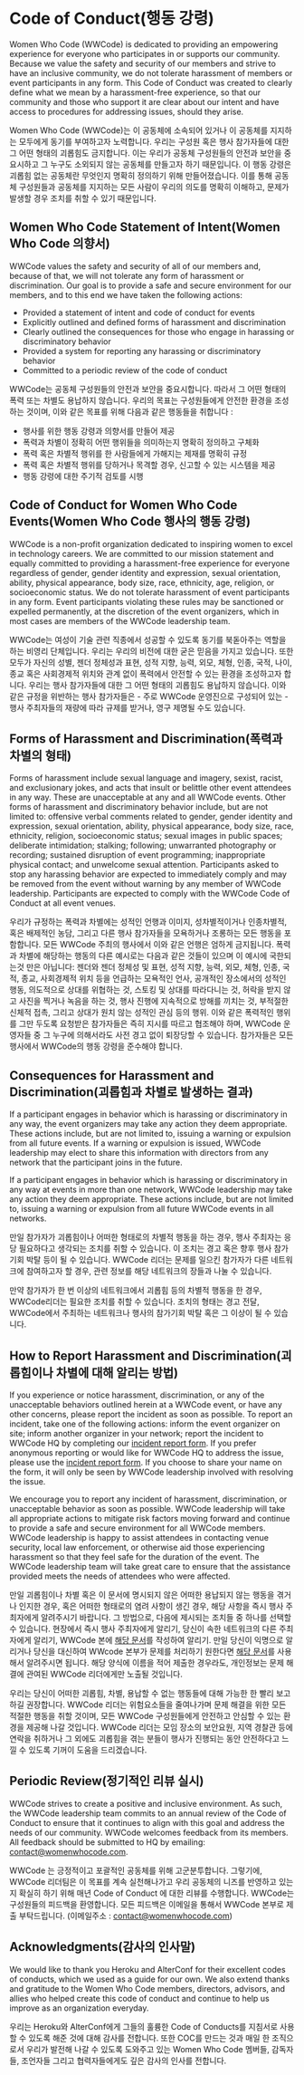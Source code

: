 # Code of Conduct(행동 강령)

Women Who Code (WWCode) is dedicated to providing an empowering experience for everyone who participates in or supports our community. Because we value the safety and security of our members and strive to have an inclusive community, we do not tolerate harassment of members or event participants in any form. This Code of Conduct was created to clearly define what we mean by a harassment-free experience, so that our community and those who support it are clear about our intent and have access to procedures for addressing issues, should they arise.

Women Who Code (WWCode)는 이 공동체에 소속되어 있거나 이 공동체를 지지하는 모두에게 동기를 부여하고자 노력합니다. 우리는 구성원 혹은 행사 참가자들에 대한 그 어떤 형태의 괴롭힘도 금지합니다. 이는 우리가 공동체 구성원들의 안전과 보안을 중요시하고 그 누구도 소외되지 않는 공동체를 만들고자 하기 때문입니다. 이 행동 강령은 괴롭힘 없는 공동체란 무엇인지 명확히 정의하기 위해 만들어졌습니다. 이를 통해 공동체 구성원들과 공동체를 지지하는 모든 사람이 우리의 의도를 명확히 이해하고, 문제가 발생할 경우 조치를 취할 수 있기 때문입니다.


## Women Who Code Statement of Intent(Women Who Code 의향서)

WWCode values the safety and security of all of our members and, because of that, we will not tolerate any form of harassment or discrimination. Our goal is to provide a safe and secure environment for our members, and to this end we have taken the following actions:

- Provided a statement of intent and code of conduct for events
- Explicitly outlined and defined forms of harassment and discrimination
- Clearly outlined the consequences for those who engage in harassing or discriminatory behavior
- Provided a system for reporting any harassing or discriminatory behavior
- Committed to a periodic review of the code of conduct

WWCode는 공동체 구성원들의 안전과 보안을 중요시합니다. 따라서 그 어떤 형태의 폭력 또는 차별도 용납하지 않습니다. 우리의 목표는 구성원들에게 안전한 환경을 조성하는 것이며, 이와 같은 목표를 위해 다음과 같은 행동들을 취합니다 :

- 행사를 위한 행동 강령과 의향서를 만들어 제공
- 폭력과 차별이 정확히 어떤 행위들을 의미하는지 명확히 정의하고 구체화
- 폭력 혹은 차별적 행위를 한 사람들에게 가해지는 제재를 명확히 규정
- 폭력 혹은 차별적 행위를 당하거나 목격할 경우, 신고할 수 있는 시스템을 제공
- 행동 강령에 대한 주기적 검토를 시행


## Code of Conduct for Women Who Code Events(Women Who Code 행사의 행동 강령)

WWCode is a non-profit organization dedicated to inspiring women to excel in technology careers. We are committed to our mission statement and equally committed to providing a harassment-free experience for everyone regardless of gender, gender identity and expression, sexual orientation, ability, physical appearance, body size, race, ethnicity, age, religion, or socioeconomic status. We do not tolerate harassment of event participants in any form. Event participants violating these rules may be sanctioned or expelled permanently, at the discretion of the event organizers, which in most cases are members of the WWCode leadership team.

WWCode는 여성이 기술 관련 직종에서 성공할 수 있도록 동기를 북돋아주는 역할을 하는 비영리 단체입니다. 우리는 우리의 비전에 대한 굳은 믿음을 가지고 있습니다. 또한 모두가 자신의 성별, 젠더 정체성과 표현, 성적 지향, 능력, 외모, 체형, 인종, 국적, 나이, 종교 혹은 사회경제적 위치와 관계 없이 폭력에서 안전할 수 있는 환경을 조성하고자 합니다. 우리는 행사 참가자들에 대한 그 어떤 형태의 괴롭힘도 용납하지 않습니다. 이와 같은 규정을 위반하는 행사 참가자들은 - 주로 WWCode 운영진으로 구성되어 있는 - 행사 주최자들의 재량에 따라 규제를 받거나, 영구 제명될 수도 있습니다.


## Forms of Harassment and Discrimination(폭력과 차별의 형태)

Forms of harassment include sexual language and imagery, sexist, racist, and exclusionary jokes, and acts that insult or belittle other event attendees in any way. These are unacceptable at any and all WWCode events. Other forms of harassment and discriminatory behavior include, but are not limited to: offensive verbal comments related to gender, gender identity and expression, sexual orientation, ability, physical appearance, body size, race, ethnicity, religion, socioeconomic status; sexual images in public spaces; deliberate intimidation; stalking; following; unwarranted photography or recording; sustained disruption of event programming; inappropriate physical contact; and unwelcome sexual attention. Participants asked to stop any harassing behavior are expected to immediately comply and may be removed from the event without warning by any member of WWCode leadership. Participants are expected to comply with the WWCode Code of Conduct at all event venues.

우리가 규정하는 폭력과 차별에는 성적인 언행과 이미지, 성차별적이거나 인종차별적, 혹은 배제적인 농담, 그리고 다른 행사 참가자들을 모욕하거나 조롱하는 모든 행동을 포함합니다. 모든 WWCode 주최의 행사에서 이와 같은 언행은 엄하게 금지됩니다. 폭력과 차별에 해당하는 행동의 다른 예시로는 다음과 같은 것들이 있으며 이 예시에 국한되는것 만은 아닙니다: 젠더와 젠더 정체성 및 표현, 성적 지향, 능력, 외모, 체형, 인종, 국적, 종교, 사회경제적 위치 등을 언급하는 모욕적인 언사, 공개적인 장소에서의 성적인 행동, 의도적으로 상대를 위협하는 것, 스토킹 및 상대를 따라다니는 것, 허락을 받지 않고 사진을 찍거나 녹음을 하는 것, 행사 진행에 지속적으로 방해를 끼치는 것, 부적절한 신체적 접촉, 그리고 상대가 원치 않는 성적인 관심 등의 행위. 이와 같은 폭력적인 행위를 그만 두도록 요청받은 참가자들은 즉히 지시를 따르고 협조해야 하며, WWCode 운영자들 중 그 누구에 의해서라도 사전 경고 없이 퇴장당할 수 있습니다. 참가자들은 모든 행사에서 WWCode의 행동 강령을 준수해야 합니다.


## Consequences for Harassment and Discrimination(괴롭힘과 차별로 발생하는 결과)

If a participant engages in behavior which is harassing or discriminatory in any way, the event organizers may take any action they deem appropriate. These actions include, but are not limited to, issuing a warning or expulsion from all future events. If a warning or expulsion is issued, WWCode leadership may elect to share this information with directors from any network that the participant joins in the future.

If a participant engages in behavior which is harassing or discriminatory in any way at events in more than one network, WWCode leadership may take any action they deem appropriate. These actions include, but are not limited to, issuing a warning or expulsion from all future WWCode events in all networks.

만일 참가자가 괴롭힘이나 어떠한 형태로의 차별적 행동을 하는 경우, 행사 주최자는 응당 필요하다고 생각되는 조치를 취할 수 있습니다. 이 조치는 경고 혹은 향후 행사 참가기회 박탈 등이 될 수 있습니다. WWCode 리더는 문제를 일으킨 참가자가 다른 네트워크에 참여하고자 할 경우, 관련 정보를 해당 네트워크의 장들과 나눌 수 있습니다.

만약 참가자가 한 번 이상의 네트워크에서 괴롭힘 등의 차별적 행동을 한 경우, WWCode리더는 필요한 조치를 취할 수 있습니다. 조치의 형태는 경고 전달, WWCode에서 주최하는 네트워크나 행사의 참가기회 박탈 혹은 그 이상이 될 수 있습니다.


## How to Report Harassment and Discrimination(괴롭힘이나 차별에 대해 알리는 방법)

If you experience or notice harassment, discrimination, or any of the unacceptable behaviors outlined herein at a WWCode event, or have any other concerns, please report the incident as soon as possible. To report an incident, take one of the following actions: inform the event organizer on site; inform another organizer in your network; report the incident to WWCode HQ by completing our [incident report form](https://docs.google.com/forms/d/1NuBY_E2DcuJx2wtKFXyS5ZY5zZlql4jcZJqsf0sAs-0/viewform). If you prefer anonymous reporting or would like for WWCode HQ to address the issue, please use the [incident report form](https://docs.google.com/forms/d/1NuBY_E2DcuJx2wtKFXyS5ZY5zZlql4jcZJqsf0sAs-0/viewform). If you choose to share your name on the form, it will only be seen by WWCode leadership involved with resolving the issue.

We encourage you to report any incident of harassment, discrimination, or unacceptable behavior as soon as possible. WWCode leadership will take all appropriate actions to mitigate risk factors moving forward and continue to provide a safe and secure environment for all WWCode members. WWCode leadership is happy to assist attendees in contacting venue security, local law enforcement, or otherwise aid those experiencing harassment so that they feel safe for the duration of the event. The WWCode leadership team will take great care to ensure that the assistance provided meets the needs of attendees who were affected.

만일 괴롭힘이나 차별 혹은 이 문서에 명시되지 않은 어떠한 용납되지 않는 행동을 겪거나 인지한 경우, 혹은 어떠한 형태로의 염려 사항이 생긴 경우, 해당 사항을 즉시 행사 주최자에게 알려주시기 바랍니다. 그 방법으로, 다음에 제시되는 조치들 중 하나를 선택할 수 있습니다. 현장에서 즉시 행사 주최자에게 알리기, 당신이 속한 네트워크의 다른 주최자에게 알리기, WWCode 본에 [해당 문서](https://docs.google.com/forms/d/1NuBY_E2DcuJx2wtKFXyS5ZY5zZlql4jcZJqsf0sAs-0/viewform)를 작성하여 알리기. 만일 당신이 익명으로 알리거나 당신을 대신하여 WWcode 본부가 문제를 처리하기 원한다면 [해당 문서](https://docs.google.com/forms/d/1NuBY_E2DcuJx2wtKFXyS5ZY5zZlql4jcZJqsf0sAs-0/viewform)를 사용해서 알려주시면 됩니다. 해당 양식에 이름을 적어 제출한 경우라도, 개인정보는 문제 해결에 관여된 WWCode 리더에게만 노출될 것입니다.

우리는 당신이 어떠한 괴롭힘, 차별, 용납할 수 없는 행동들에 대해 가능한 한 빨리 보고하길 권장합니다. WWCode 리더는 위험요소들을 줄여나가며 문제 해결을 위한 모든 적절한 행동을 취할 것이며, 모든 WWCode 구성원들에게 안전하고 안심할 수 있는 환경을 제공해 나갈 것입니다. WWCode 리더는 모임 장소의 보안요원, 지역 경찰관 등에 연락을 취하거나 그 외에도 괴롭힘을 겪는 분들이 행사가 진행되는 동안 안전하다고 느낄 수 있도록 기꺼이 도움을 드리겠습니다.


## Periodic Review(정기적인 리뷰 실시)

WWCode strives to create a positive and inclusive environment. As such, the WWCode leadership team commits to an annual review of the Code of Conduct to ensure that it continues to align with this goal and address the needs of our community. WWCode welcomes feedback from its members. All feedback should be submitted to HQ by emailing: contact@womenwhocode.com.

WWCode 는 긍정적이고 포괄적인 공동체를 위해 고군분투합니다. 그렇기에, WWCode 리더팀은 이 목표를 계속 실천해나가고 우리 공동체의 니즈를 반영하고 있는지 확실히 하기 위해 매년 Code of Conduct 에 대한 리뷰를 수행합니다. WWCode는 구성원들의 피드백을 환영합니다. 모든 피드백은 이메일을 통해서 WWCode 본부로 제출 부탁드립니다. (이메일주소 : contact@womenwhocode.com)


## Acknowledgments(감사의 인사말)

We would like to thank you Heroku and AlterConf for their excellent codes of conducts, which we used as a guide for our own. We also extend thanks and gratitude to the Women Who Code members, directors, advisors, and allies who helped create this code of conduct and continue to help us improve as an organization everyday.

우리는 Heroku와 AlterConf에게 그들의 훌륭한 Code of Conducts를 지침서로 사용할 수 있도록 해준 것에 대해 감사를 전합니다. 또한 COC를 만드는 것과 매일 한 조직으로서 우리가 발전해 나갈 수 있도록 도와주고 있는 Women Who Code 멤버들, 감독자들, 조언자들 그리고 협력자들에게도 깊은 감사의 인사를 전합니다.
